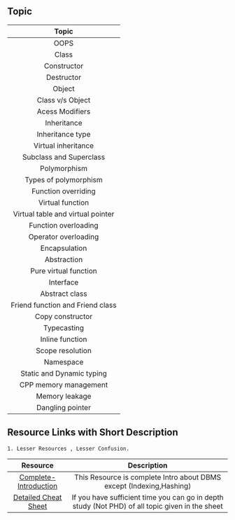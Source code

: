 ## Topic

| Topic |
|:----:|
| OOPS |
| Class |
| Constructor|
| Destructor|
| Object|
| Class v/s Object|
| Acess Modifiers|
| Inheritance|
| Inheritance type|
| Virtual inheritance|
| Subclass and Superclass|
| Polymorphism|
| Types of polymorphism|
| Function overriding|
| Virtual function|
| Virtual table and virtual pointer|
| Function overloading|
| Operator overloading|
| Encapsulation|
| Abstraction|
|Pure virtual function |
| Interface|
| Abstract class|
| Friend function and Friend class|
| Copy constructor|
| Typecasting|
| Inline function|
| Scope resolution| 
| Namespace| 
| Static and Dynamic typing|
| CPP memory management|
| Memory leakage|
| Dangling pointer| 

## Resource Links with Short Description
    1. Lesser Resources , Lesser Confusion.
    
|Resource |  Description|
|:---:|:---:|
|[Complete-Introduction](https://www.studytonight.com/cpp/cpp-and-oops-concepts.php)|This Resource is complete Intro about DBMS except (Indexing,Hashing)|
|[Detailed Cheat Sheet](https://whimsical.com/object-oriented-programming-cheatsheet-by-love-babbar-YbSgLatbWQ4R5paV7EgqFw)|If you have sufficient time you can go in depth study (Not PHD) of all topic given in the sheet|
